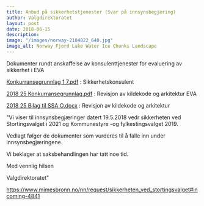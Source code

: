 ```yaml
---
title: Anbud på sikkerhetstjenester (Svar på innsynsbegjæring)
author: Valgdirektoratet
layout: post
date: 2018-06-15
description:
image: "/images/norway-2184822_640.jpg"
image_alt: Norway Fjord Lake Water Ice Chunks Landscape
---
```


Dokumenter rundt anskaffelse av konsulenttjenester for evaluering av sikkerhet i EVA

[Konkurransegrunnlag 1 7.pdf](https://www.mimesbronn.no/nn/request/923/response/4841/attach/3/Konkurransegrunnlag%201%207.pdf) : Sikkerhetskonsulent

[2018 25 Konkurransegrunnlag.pdf](https://www.mimesbronn.no/nn/request/923/response/4841/attach/4/2018%2025%20Konkurransegrunnlag.pdf) :  Revisjon av kildekode og arkitektur EVA

[2018 25 Bilag til SSA O.docx](https://www.mimesbronn.no/nn/request/923/response/4841/attach/5/2018%2025%20Bilag%20til%20SSA%20O.docx) : Revisjon av kildekode og arkitektur

"Vi viser til innsynsbegjæringer datert 19.5.2018 vedr sikkerheten ved 
Stortingsvalget i 2021 og Kommunestyre -og fylkestingsvalget 2019.

Vedlagt følger de dokumenter som vurderes til å falle inn under 
innsynsbegjæringene.

Vi beklager at saksbehandlingen har tatt noe tid.

Med vennlig hilsen

Valgdirektoratet"

https://www.mimesbronn.no/nn/request/sikkerheten_ved_stortingsvalget#incoming-4841

